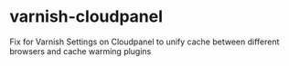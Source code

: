 # varnish-cloudpanel
Fix for Varnish Settings on Cloudpanel to unify cache between different browsers and cache warming plugins
